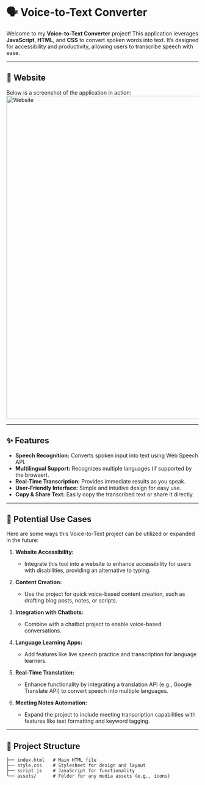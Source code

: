 # 🗣️ Voice-to-Text Converter  

Welcome to my **Voice-to-Text Converter** project! This application leverages **JavaScript**, **HTML**, and **CSS** to convert spoken words into text. It’s designed for accessibility and productivity, allowing users to transcribe speech with ease.

---

## 📸 Website  
Below is a screenshot of the application in action:  
<img width="847" alt="Website" src="https://github.com/user-attachments/assets/77e5f800-0108-4eda-a66b-af441e78d4c3">

---

## ✨ Features  

- **Speech Recognition:** Converts spoken input into text using Web Speech API.  
- **Multilingual Support:** Recognizes multiple languages (if supported by the browser).  
- **Real-Time Transcription:** Provides immediate results as you speak.  
- **User-Friendly Interface:** Simple and intuitive design for easy use.  
- **Copy & Share Text:** Easily copy the transcribed text or share it directly.  

---

## 🌟 Potential Use Cases  

Here are some ways this Voice-to-Text project can be utilized or expanded in the future:  

1. **Website Accessibility:**  
   - Integrate this tool into a website to enhance accessibility for users with disabilities, providing an alternative to typing.  

2. **Content Creation:**  
   - Use the project for quick voice-based content creation, such as drafting blog posts, notes, or scripts.  

3. **Integration with Chatbots:**  
   - Combine with a chatbot project to enable voice-based conversations.  

4. **Language Learning Apps:**  
   - Add features like live speech practice and transcription for language learners.  

5. **Real-Time Translation:**  
   - Enhance functionality by integrating a translation API (e.g., Google Translate API) to convert speech into multiple languages.  

6. **Meeting Notes Automation:**  
   - Expand the project to include meeting transcription capabilities with features like text formatting and keyword tagging.

---

## 📂 Project Structure  

```plaintext
├── index.html   # Main HTML file  
├── style.css    # Stylesheet for design and layout  
├── script.js    # JavaScript for functionality  
└── assets/      # Folder for any media assets (e.g., icons)
